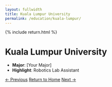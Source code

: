 ```yaml
---
layout: fullwidth
title: Kuala Lumpur University
permalink: /education/kuala-lumpur/
---
```


{% include return.html %}

# Kuala Lumpur University

- **Major**: [Your Major]  
- **Highlight**: Robotics Lab Assistant

<footer class="page-return-footer">
  <a href="/education/ritsumeikan/" class="return-btn">← Previous</a>
  <a href="/"                 class="return-btn">Return to Home</a>
  <a href="/education/smk-agama-kedah/" class="return-btn">Next →</a>
</footer>
